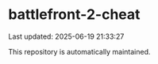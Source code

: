 # battlefront-2-cheat

Last updated: 2025-06-19 21:33:27

This repository is automatically maintained.
